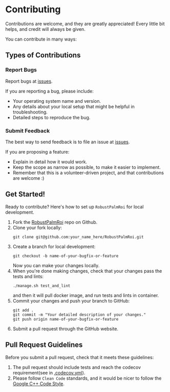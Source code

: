 # Contributing

Contributions are welcome, and they are greatly appreciated! Every little bit helps, and credit will always be given.

You can contribute in many ways:

## Types of Contributions

### Report Bugs

Report bugs at [issues](https://github.com/Leosocy/RobustPalmRoi/issues).

If you are reporting a bug, please include:

- Your operating system name and version.
- Any details about your local setup that might be helpful in troubleshooting.
- Detailed steps to reproduce the bug.

### Submit Feedback

The best way to send feedback is to file an issue at [issues](https://github.com/Leosocy/RobustPalmRoi/issues).

If you are proposing a feature:

- Explain in detail how it would work.
- Keep the scope as narrow as possible, to make it easier to implement.
- Remember that this is a volunteer-driven project, and that contributions are welcome :)

## Get Started!

Ready to contribute? Here's how to set up `RobustPalmRoi` for local development.

1. Fork the [RobustPalmRoi](https://github.com/Leosocy/RobustPalmRoi) repo on Github.
1. Clone your fork locally:
    ```shell
    git clone git@github.com:your_name_here/RobustPalmRoi.git
    ```
1. Create a branch for local development:
    ```shell
    git checkout -b name-of-your-bugfix-or-feature
    ```
    Now you can make your changes locally.
1. When you're done making changes, check that your changes pass the tests and lints:
    ```shell
    ./manage.sh test_and_lint
    ```
    and then it will pull docker image, and run tests and lints in container.
1. Commit your changes and push your branch to GitHub:
    ```shell
    git add .
    git commit -m "Your detailed description of your changes."
    git push origin name-of-your-bugfix-or-feature
    ```
1. Submit a pull request through the GitHub website.

## Pull Request Guidelines

Before you submit a pull request, check that it meets these guidelines:

1. The pull request should include tests and reach the codecov requirement(see in [.codecov.yml](https://github.com/Leosocy/RobustPalmRoi/blob/master/.codecov.yml)).
1. Please follow `Clean Code` standards, and it would be nicer to follow the [Google C++ Code Style](https://leosocy.top/Google%20C++%20Code%20Style/).
